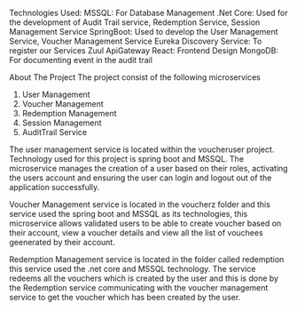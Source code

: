 Technologies Used:
MSSQL: For Database Management
.Net Core: Used for the development of Audit Trail service, Redemption Service, Session Management Service
SpringBoot: Used to develop the User Management Service, Voucher Management Service
Eureka Discovery Service: To register our Services
Zuul ApiGateway
React: Frontend Design
MongoDB: For documenting event in the audit trail

About The Project
The project consist of the following microservices
1. User Management
2. Voucher Management
3. Redemption Management
4. Session Management 
5. AuditTrail Service

The user management service is located within the voucheruser project. Technology used for this project is spring boot and MSSQL. The microservice manages the creation of a user based on their roles, activating the users account and ensuring the user can login and logout out of the application successfully.

Voucher Management service is located in the voucherz folder and this service used the spring boot and MSSQL as its technologies, this microservice allows validated users to be able to create voucher based on their account, view a voucher details and view all the list of vouchees geenerated by their account.

Redemption Management service is located in the folder called redemption this service used the .net core and MSSQL technology. The service redeems all the vouchers which is created by the user and this is done by the Redemption service communicating with the voucher management service to get the voucher which has been created by the user.
